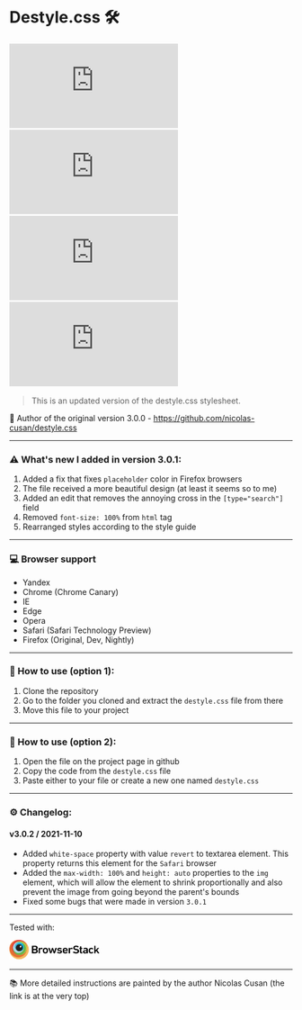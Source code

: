 # Destyle.css 🛠
![Lines of code](https://img.shields.io/tokei/lines/github/sineylo/Destyle.css?style=for-the-badge) ![Code size](https://img.shields.io/github/languages/code-size/SineYlo/Destyle.css?style=for-the-badge) ![GitHub repo size](https://img.shields.io/github/repo-size/SineYlo/Destyle.css?style=for-the-badge) ![GitHub](https://img.shields.io/github/license/SineYlo/Destyle.css?style=for-the-badge)
  
> This is an updated version of the destyle.css stylesheet.

📌 Author of the original version 3.0.0 - https://github.com/nicolas-cusan/destyle.css 
***
### ⚠️ What's new I added in version 3.0.1:

1. Added a fix that fixes `placeholder` color in Firefox browsers
2. The file received a more beautiful design (at least it seems so to me)
3. Added an edit that removes the annoying cross in the `[type="search"]` field
4. Removed `font-size: 100%` from `html` tag
5. Rearranged styles according to the style guide
***
### 💻 Browser support
- Yandex
- Chrome (Chrome Canary)
- IE
- Edge
- Opera
- Safari (Safari Technology Preview)
- Firefox (Original, Dev, Nightly)
***
### 📄 How to use (option 1):

1. Clone the repository
2. Go to the folder you cloned and extract the `destyle.css` file from there
3. Move this file to your project
***
### 📄 How to use (option 2):

1. Open the file on the project page in github
2. Copy the code from the `destyle.css` file
3. Paste either to your file or create a new one named `destyle.css`
***
### ⚙️ Changelog:
#### v3.0.2 / 2021-11-10
- Added `white-space` property with value `revert` to textarea element. This property returns this element for the `Safari` browser
- Added the `max-width: 100%` and `height: auto` properties to the `img` element, which will allow the element to shrink proportionally and also prevent the image from going beyond the parent's bounds
- Fixed some bugs that were made in version `3.0.1`
***
Tested with:  

<a href="https://www.browserstack.com">
  <img src="temp/Browserstack-logo.svg?sanitize=false" alt="browserstack" width="160">
</a> 

***
📚 More detailed instructions are painted by the author Nicolas Cusan (the link is at the very top)
